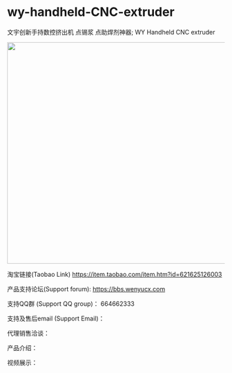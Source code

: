 # wy-handheld-CNC-extruder
文宇创新手持数控挤出机 点锡浆 点助焊剂神器; WY Handheld CNC extruder

<img src="https://gd4.alicdn.com/imgextra/i1/361529775/O1CN010iayjp2M509FN5tc1_!!361529775.jpg" width="512">

淘宝链接(Taobao Link) https://item.taobao.com/item.htm?id=621625126003

产品支持论坛(Support forum): https://bbs.wenyucx.com

支持QQ群 (Support QQ group)： 664662333 

支持及售后email (Support Email)： 

代理销售洽谈：

产品介绍：

视频展示：

